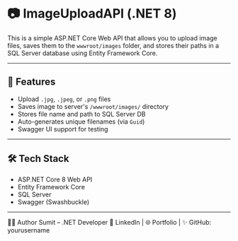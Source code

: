 # 📷 ImageUploadAPI (.NET 8)

This is a simple ASP.NET Core Web API that allows you to upload image files, saves them to the `wwwroot/images` folder, and stores their paths in a SQL Server database using Entity Framework Core.

---

## 🚀 Features

- Upload `.jpg`, `.jpeg`, or `.png` files
- Saves image to server's `/wwwroot/images/` directory
- Stores file name and path to SQL Server DB
- Auto-generates unique filenames (via `Guid`)
- Swagger UI support for testing

---

## 🛠 Tech Stack

- ASP.NET Core 8 Web API
- Entity Framework Core
- SQL Server
- Swagger (Swashbuckle)

---
🧑‍💻 Author
Sumit – .NET Developer
💼 LinkedIn  | 🌐 Portfolio | ✨ GitHub: yourusername

